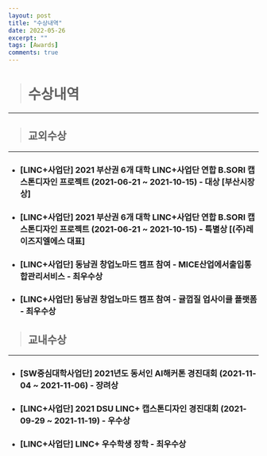 ```yaml
---
layout: post
title: "수상내역"
date: 2022-05-26
excerpt: ""
tags: [Awards]
comments: true
---
```


> # 수상내역
------------------------------------------------------------

> ## 교외수상
------------------------------------------------------------

- ### [LINC+사업단] 2021 부산권 6개 대학 LINC+사업단 연합 B.SORI 캡스톤디자인 프로젝트 (2021-06-21 ~ 2021-10-15) - 대상 [부산시장상]

- ### [LINC+사업단] 2021 부산권 6개 대학 LINC+사업단 연합 B.SORI 캡스톤디자인 프로젝트 (2021-06-21 ~ 2021-10-15) - 특별상 [(주)레이즈지엘에스 대표]

- ### [LINC+사업단] 동남권 창업노마드 캠프 참여 - MICE산업에서출입통합관리서비스 - 최우수상

- ### [LINC+사업단] 동남권 창업노마드 캠프 참여 - 귤껍질 업사이클 플랫폼 - 최우수상

> ## 교내수상
------------------------------------------------------------

- ### [SW중심대학사업단] 2021년도 동서인 AI해커톤 경진대회 (2021-11-04 ~ 2021-11-06) - 장려상

- ### [LINC+사업단] 2021 DSU LINC+ 캡스톤디자인 경진대회 (2021-09-29 ~ 2021-11-19) - 우수상

- ### [LINC+사업단] LINC+ 우수학생 장학 - 최우수상
